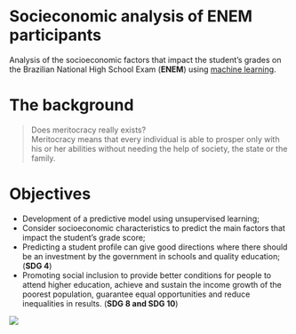# Socieconomic analysis of ENEM participants
Analysis of the socioeconomic factors that impact the student’s grades on the Brazilian National High School Exam (**ENEM**) using <ins>machine learning</ins>.

# The background
> Does meritocracy really exists?<br>
> Meritocracy means that every individual is able to prosper only with his or her abilities without needing the help of society, the state or the family.

# Objectives
- Development of a predictive model using unsupervised learning;
- Consider socioeconomic characteristics to predict the main factors that impact the student’s grade score;
- Predicting a student profile can give good directions where there should be an investment by the government in schools and quality education; (**SDG 4**)
- Promoting social inclusion to provide better conditions for people to attend higher education, achieve and sustain the income growth of the poorest population, guarantee equal opportunities and reduce inequalities in results. (**SDG 8 and SDG 10**)


![](https://i.imgur.com/ulq4VZ1.png)
